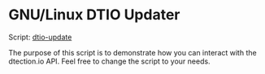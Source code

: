 # GNU/Linux DTIO Updater

Script: [dtio-update](https://raw.githubusercontent.com/3CORESec/dtio-kb/master/client/linux/dtio-update)

The purpose of this script is to demonstrate how you can interact with the dtection.io API. Feel free to change the script to your needs.

